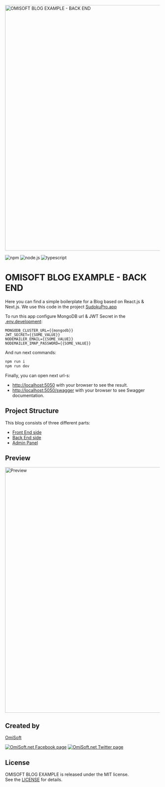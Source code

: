 <img src="./images/cover.png" alt="OMISOFT BLOG EXAMPLE - BACK END" width="800">

![npm](https://img.shields.io/static/v1?label=npm&message=8.9.0&color=orange)
![node.js](https://img.shields.io/static/v1?label=node.js&message=>=16.0.0&color=<COLOR>)
![typescript](https://img.shields.io/static/v1?label=typescript.js&message=4.6.3&color=blue)

# OMISOFT BLOG EXAMPLE - BACK END

Here you can find a simple boilerplate for a Blog based on React.js & Next.js. We use this code in the project [SudokuPro.app](https://sudokupro.app)

To run this app configure MongoDB url & JWT Secret in the [.env.development](./.env.development):

```
MONGODB_CLUSTER_URL={{mongodb}}
JWT_SECRET={{SOME_VALUE}}
NODEMAILER_EMAIL={{SOME_VALUE}}
NODEMAILER_IMAP_PASSWORD={{SOME_VALUE}}
```

And run next commands:

```bash
npm run i
npm run dev
```

Finally, you can open next url-s:

- [http://localhost:5050](http://localhost:5050) with your browser to see the result.
- [http://localhost:5050/swagger](http://localhost:5050/swagger) with your browser to see Swagger documentation.

## Project Structure

This blog consists of three different parts:

- [Front End side](https://github.com/OmiSoftNet/omisoft-blog-template-front)
- [Back End side](https://github.com/OmiSoftNet/omisoft-blog-template-back)
- [Admin Panel](https://github.com/OmiSoftNet/omisoft-blog-template-admin)

## Preview

<img src="./images/screen.png" alt="Preview" width="800">

## Created by

[OmiSoft](https://omisoft.net/?utm_source=github&utm_medium=social)

[![OmiSoft.net Facebook page][1.1]][1]
[![OmiSoft.net Twitter page][2.1]][2]

[1]: http://www.facebook.com/omisoftnet
[2]: http://www.twitter.com/omisoftnet
[1.1]: http://i.imgur.com/fep1WsG.png "OmiSoft.net Facebook page"
[2.1]: http://i.imgur.com/wWzX9uB.png "OmiSoft.net Twitter page"

## License

OMISOFT BLOG EXAMPLE is released under the MIT license.  
See the [LICENSE](./LICENSE.md) for details.
